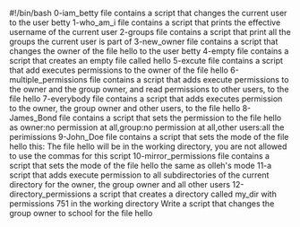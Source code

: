 #!/bin/bash
0-iam_betty file contains a script that changes the current user to the user betty
1-who_am_i file contains a script that prints the effective username of the current user
2-groups file contains a script that print all the groups the current user is part of
3-new_owner file contains a script that changes the owner of the file hello to the user betty
4-empty file contains a script that creates an empty file called hello
5-excute file contains a script that add executes permissions to the owner of the file hello
6-multiple_permissions file contains a script that adds execute permissions to the owner and the group owner, and read permissions to other users, to the file hello
7-everybody file contains a script that adds executes permission to the owner, the group owner and other users, to the file hello
8-James_Bond file contains a script that sets the permission to the file hello as owner:no permission at all,group:no permission at all,other users:all the perimissions
9-John_Doe file contains a script that sets the mode of the file hello this: The file hello will be in the working directory, you are not allowed to use the commas for this script
10-mirror_permissions file contains a script that sets the mode of the file hello the same as olleh's mode
11-a script that adds execute permission to all subdirectories of the current directory for the owner, the group owner and all other users
12-directory_permissions  a script that creates a directory called my_dir with permissions 751 in the working directory
Write a script that changes the group owner to school for the file hello
